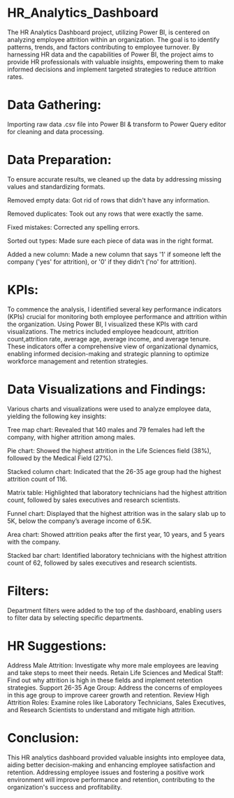 # HR_Analytics_Dashboard

The HR Analytics Dashboard project, utilizing Power BI, is centered on analyzing employee attrition within an organization. The goal is to identify patterns, trends, and factors contributing to employee turnover. By harnessing HR data and the capabilities of Power BI, the project aims to provide HR professionals with valuable insights, empowering them to make informed decisions and implement targeted strategies to reduce attrition rates.

# Data Gathering:

Importing raw data .csv file into Power BI & transform to Power Query editor for cleaning and data processing.

# Data Preparation:

To ensure accurate results, we cleaned up the data by addressing missing values and standardizing formats.

Removed empty data: Got rid of rows that didn't have any information.

Removed duplicates: Took out any rows that were exactly the same.

Fixed mistakes: Corrected any spelling errors.

Sorted out types: Made sure each piece of data was in the right format.

Added a new column: Made a new column that says '1' if someone left the company ('yes' for attrition), or '0' if they didn't ('no' for attrition).

# KPIs:

To commence the analysis, I identified several key performance indicators (KPIs) crucial for monitoring both employee performance and attrition within
the organization. Using Power BI, I visualized these KPIs with card visualizations. The metrics included employee headcount, attrition count,attrition
rate, average age, average income, and average tenure. These indicators offer a comprehensive view of organizational dynamics, enabling informed
decision-making and strategic planning to optimize workforce management and retention strategies.

# Data Visualizations and Findings:

Various charts and visualizations were used to analyze employee data, yielding the following key insights:

Tree map chart: Revealed that 140 males and 79 females had left the company, with higher attrition among males.

Pie chart: Showed the highest attrition in the Life Sciences field (38%), followed by the Medical Field (27%).

Stacked column chart: Indicated that the 26-35 age group had the highest attrition count of 116.

Matrix table: Highlighted that laboratory technicians had the highest attrition count, followed by sales executives and research scientists.

Funnel chart: Displayed that the highest attrition was in the salary slab up to 5K, below the company’s average income of 6.5K.

Area chart: Showed attrition peaks after the first year, 10 years, and 5 years with the company.

Stacked bar chart: Identified laboratory technicians with the highest attrition count of 62, followed by sales executives and research scientists.

# Filters:
Department filters were added to the top of the dashboard, enabling users to filter data by selecting specific departments.

# HR Suggestions:
Address Male Attrition: Investigate why more male employees are leaving and take steps to meet their needs.
Retain Life Sciences and Medical Staff: Find out why attrition is high in these fields and implement retention strategies.
Support 26-35 Age Group: Address the concerns of employees in this age group to improve career growth and retention.
Review High Attrition Roles: Examine roles like Laboratory Technicians, Sales Executives, and Research Scientists to understand and mitigate high attrition.

# Conclusion:
This HR analytics dashboard provided valuable insights into employee data, aiding better decision-making and enhancing employee satisfaction and retention. 
Addressing employee issues and fostering a positive work environment will improve performance and retention, contributing to the organization's success
and profitability.






